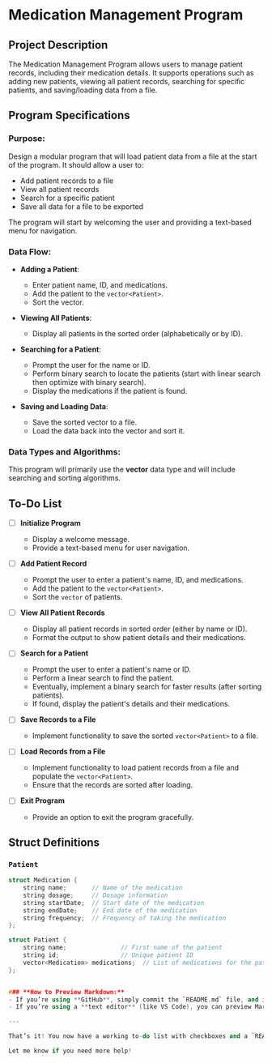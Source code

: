 # Medication Management Program

## Project Description

The Medication Management Program allows users to manage patient records, including their medication details. It supports operations such as adding new patients, viewing all patient records, searching for specific patients, and saving/loading data from a file.

## Program Specifications

### Purpose:
Design a modular program that will load patient data from a file at the start of the program. It should allow a user to:
- Add patient records to a file
- View all patient records
- Search for a specific patient
- Save all data for a file to be exported

The program will start by welcoming the user and providing a text-based menu for navigation.

### Data Flow:

- **Adding a Patient**:
  - Enter patient name, ID, and medications.
  - Add the patient to the `vector<Patient>`.
  - Sort the vector.
  
- **Viewing All Patients**:
  - Display all patients in the sorted order (alphabetically or by ID).
  
- **Searching for a Patient**:
  - Prompt the user for the name or ID.
  - Perform binary search to locate the patients (start with linear search then optimize with binary search).
  - Display the medications if the patient is found.

- **Saving and Loading Data**:
  - Save the sorted vector to a file.
  - Load the data back into the vector and sort it.

### Data Types and Algorithms:
This program will primarily use the **vector** data type and will include searching and sorting algorithms.

## To-Do List

- [ ] **Initialize Program**
  - Display a welcome message.
  - Provide a text-based menu for user navigation.
  
- [ ] **Add Patient Record**
  - Prompt the user to enter a patient's name, ID, and medications.
  - Add the patient to the `vector<Patient>`.
  - Sort the `vector` of patients.

- [ ] **View All Patient Records**
  - Display all patient records in sorted order (either by name or ID).
  - Format the output to show patient details and their medications.

- [ ] **Search for a Patient**
  - Prompt the user to enter a patient's name or ID.
  - Perform a linear search to find the patient.
  - Eventually, implement a binary search for faster results (after sorting patients).
  - If found, display the patient's details and their medications.

- [ ] **Save Records to a File**
  - Implement functionality to save the sorted `vector<Patient>` to a file.

- [ ] **Load Records from a File**
  - Implement functionality to load patient records from a file and populate the `vector<Patient>`.
  - Ensure that the records are sorted after loading.

- [ ] **Exit Program**
  - Provide an option to exit the program gracefully.

## Struct Definitions

### `Patient`

```cpp
struct Medication {
    string name;       // Name of the medication
    string dosage;     // Dosage information
    string startDate;  // Start date of the medication
    string endDate;    // End date of the medication
    string frequency;  // Frequency of taking the medication
};

struct Patient {
    string name;               // First name of the patient
    string id;                 // Unique patient ID
    vector<Medication> medications;  // List of medications for the patient
};


### **How to Preview Markdown:**
- If you’re using **GitHub**, simply commit the `README.md` file, and it will automatically render on your repository page.
- If you’re using a **text editor** (like VS Code), you can preview Markdown by opening the file and selecting **Markdown Preview** (VS Code has this built-in).

---

That’s it! You now have a working to-do list with checkboxes and a `README.md` that will be rendered properly on GitHub.

Let me know if you need more help!

